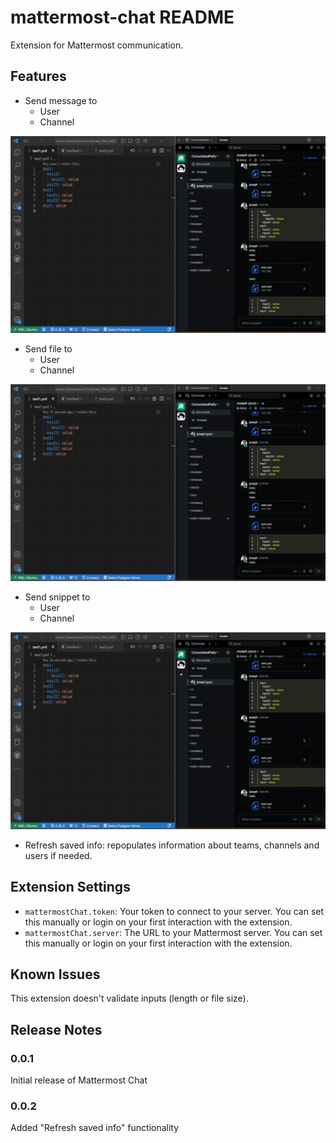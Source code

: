 # mattermost-chat README

Extension for Mattermost communication.

## Features

* Send message to
  * User
  * Channel

![Send message to user](https://github.com/jtcontreras90/mattermost-chat/blob/master/images/SendMessage.gif?raw=true)
* Send file to
  * User
  * Channel

![Send file to user](https://github.com/jtcontreras90/mattermost-chat/blob/master/images/SendFile.gif?raw=true)
* Send snippet to
  * User
  * Channel

![Send snippet to user](https://github.com/jtcontreras90/mattermost-chat/blob/master/images/SendSnippet.gif?raw=true)

* Refresh saved info: repopulates information about teams, channels and users if needed.


## Extension Settings

* `mattermostChat.token`: Your token to connect to your server. You can set this manually or login on your first interaction with the extension.
* `mattermostChat.server`: The URL to your Mattermost server. You can set this manually or login on your first interaction with the extension.

## Known Issues

This extension doesn't validate inputs (length or file size).

## Release Notes

### 0.0.1

Initial release of Mattermost Chat

### 0.0.2

Added "Refresh saved info" functionality
